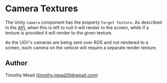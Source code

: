# Camera Textures
The Unity `Camera` component has the property `Target Texture`. As described in the [API](https://docs.unity3d.com/ScriptReference/Camera-targetTexture.html), when this is left to null it will render to the screen, while if a texture is provided it will render to the given texture.

As the UGV's cameras are being sent over ROS and not rendered to a screen, each camera on the vehicle will require a separate render texture.

## Author
Timothy Mead (timothy.mead20@gmail.com)